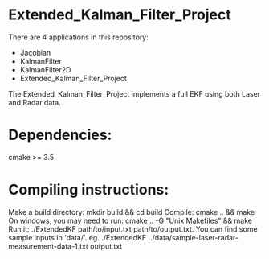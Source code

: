 # Extended_Kalman_Filter_Project

There are 4 applications in this repository:
- Jacobian
- KalmanFilter
- KalmanFilter2D
- Extended_Kalman_Filter_Project

The Extended_Kalman_Filter_Project implements a full EKF using both Laser and Radar data.

# Dependencies:
cmake >= 3.5

# Compiling instructions:
Make a build directory: mkdir build && cd build
Compile: cmake .. && make
On windows, you may need to run: cmake .. -G "Unix Makefiles" && make
Run it: ./ExtendedKF path/to/input.txt path/to/output.txt. You can find some sample inputs in 'data/'.
eg. ./ExtendedKF ../data/sample-laser-radar-measurement-data-1.txt output.txt 
